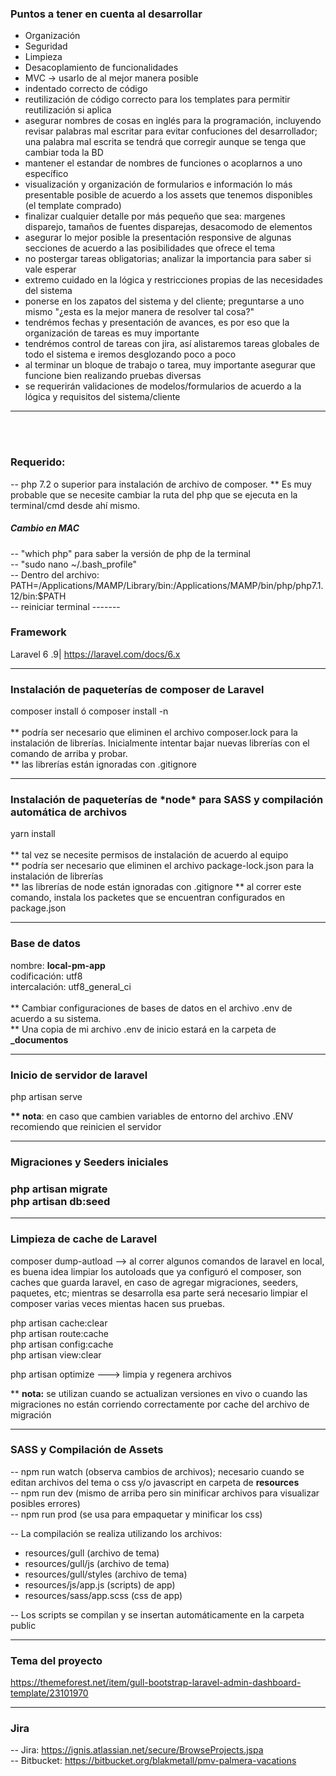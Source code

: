 <h3>Puntos a tener en cuenta al desarrollar</h3>

-   Organización
-   Seguridad
-   Limpieza
-   Desacoplamiento de funcionalidades
-   MVC -> usarlo de al mejor manera posible
-   indentado correcto de código
-   reutilización de código correcto para los templates para permitir reutilización si aplica
-   asegurar nombres de cosas en inglés para la programación, incluyendo revisar palabras mal escritar para evitar confuciones del desarrollador; una palabra mal escrita se tendrá que corregir aunque se tenga que cambiar toda la BD
-   mantener el estandar de nombres de funciones o acoplarnos a uno específico
-   visualización y organización de formularios e información lo más presentable posible de acuerdo a los assets que tenemos disponibles (el template comprado)
-   finalizar cualquier detalle por más pequeño que sea: margenes disparejo, tamaños de fuentes disparejas, desacomodo de elementos
-   asegurar lo mejor posible la presentación responsive de algunas secciones de acuerdo a las posibilidades que ofrece el tema
-   no postergar tareas obligatorias; analizar la importancia para saber si vale esperar
-   extremo cuidado en la lógica y restricciones propias de las necesidades del sistema
-   ponerse en los zapatos del sistema y del cliente; preguntarse a uno mismo "¿esta es la mejor manera de resolver tal cosa?"
-   tendrémos fechas y presentación de avances, es por eso que la organización de tareas es muy importante
-   tendrémos control de tareas con jira, así alistaremos tareas globales de todo el sistema e iremos desglozando poco a poco
-   al terminar un bloque de trabajo o tarea, muy importante asegurar que funcione bien realizando pruebas diversas
-   se requerirán validaciones de modelos/formularios de acuerdo a la lógica y requisitos del sistema/cliente

---

<br><br>

<h3>Requerido: </h3>

-- php 7.2 o superior para instalación de archivo de composer. \*\* Es muy probable que se necesite cambiar la ruta del php que se ejecuta en la terminal/cmd desde ahí mismo.

<h5>Cambio en MAC</h5>
-- "which php" para saber la versión de php de la terminal <br>
-- "sudo nano ~/.bash_profile" <br>
-- Dentro del archivo: <br> PATH=/Applications/MAMP/Library/bin:/Applications/MAMP/bin/php/php7.1.12/bin:$PATH <br>
-- reiniciar terminal
-------

<h3>Framework</h3>
Laravel 6 .9| <a href="https://laravel.com/docs/6.x">https://laravel.com/docs/6.x</a>

---

<h3>Instalación de paqueterías de composer de Laravel</h3>
composer install ó composer install -n<br><br>
** podría ser necesario que eliminen el archivo composer.lock para la instalación de librerías. Inicialmente intentar bajar nuevas librerías con el comando de arriba y probar. <br>
** las librerías están ignoradas con .gitignore

---

<h3>Instalación de paqueterías de *node* para SASS y compilación automática de archivos</h3>

yarn install <br><br>
** tal vez se necesite permisos de instalación de acuerdo al equipo <br>
** podría ser necesario que eliminen el archivo package-lock.json para la instalación de librerías <br>
** las librerías de node están ignoradas con .gitignore
** al correr este comando, instala los packetes que se encuentran configurados en package.json

---

<h3>Base de datos</h3>
nombre: <b>local-pm-app</b> <br>
codificación: utf8 <br>
intercalación: utf8_general_ci <br><br>
** Cambiar configuraciones de bases de datos en el archivo .env de acuerdo a su sistema. <br>
** Una copia de mi archivo .env de inicio estará en la carpeta de <b>_documentos</b>

---

<h3>Inicio de servidor de laravel</h3>

php artisan serve

<b>\*\* nota</b>: en caso que cambien variables de entorno del archivo .ENV recomiendo que reinicien el servidor

---

<h3>Migraciones y Seeders iniciales<h3>

php artisan migrate <br>
php artisan db:seed

---

<h3>Limpieza de cache de Laravel</h3>

composer dump-autload --> al correr algunos comandos de laravel en local, es buena idea limpiar los autoloads que ya configuró el composer, son caches que guarda laravel, en caso de agregar migraciones, seeders, paquetes, etc; mientras se desarrolla esa parte será necesario limpiar el composer varias veces mientas hacen sus pruebas.

php artisan cache:clear <br>
php artisan route:cache <br>
php artisan config:cache <br>
php artisan view:clear <br>

php artisan optimize ---> limpia y regenera archivos

\*\* <b>nota:</b> se utilizan cuando se actualizan versiones en vivo o cuando las migraciones no están corriendo correctamente por cache del archivo de migración

---

<h3>SASS y Compilación de Assets</h3>

-- npm run watch (observa cambios de archivos); necesario cuando se editan archivos del tema o css y/o javascript en carpeta de <b>resources</b><br>
-- npm run dev (mismo de arriba pero sin minificar archivos para visualizar posibles errores)<br>
-- npm run prod (se usa para empaquetar y minificar los css)

-- La compilación se realiza utilizando los archivos: <br>

-   resources/gull (archivo de tema)
-   resources/gull/js (archivo de tema)
-   resources/gull/styles (archivo de tema)
-   resources/js/app.js (scripts) de app)
-   resources/sass/app.scss (css de app)

-- Los scripts se compilan y se insertan automáticamente en la carpeta public

---

<h3>Tema del proyecto</h3>

https://themeforest.net/item/gull-bootstrap-laravel-admin-dashboard-template/23101970 <br>

---

<h3>Jira</h3>

-- Jira: https://ignis.atlassian.net/secure/BrowseProjects.jspa <br>
-- Bitbucket: https://bitbucket.org/blakmetall/pmv-palmera-vacations <br>
